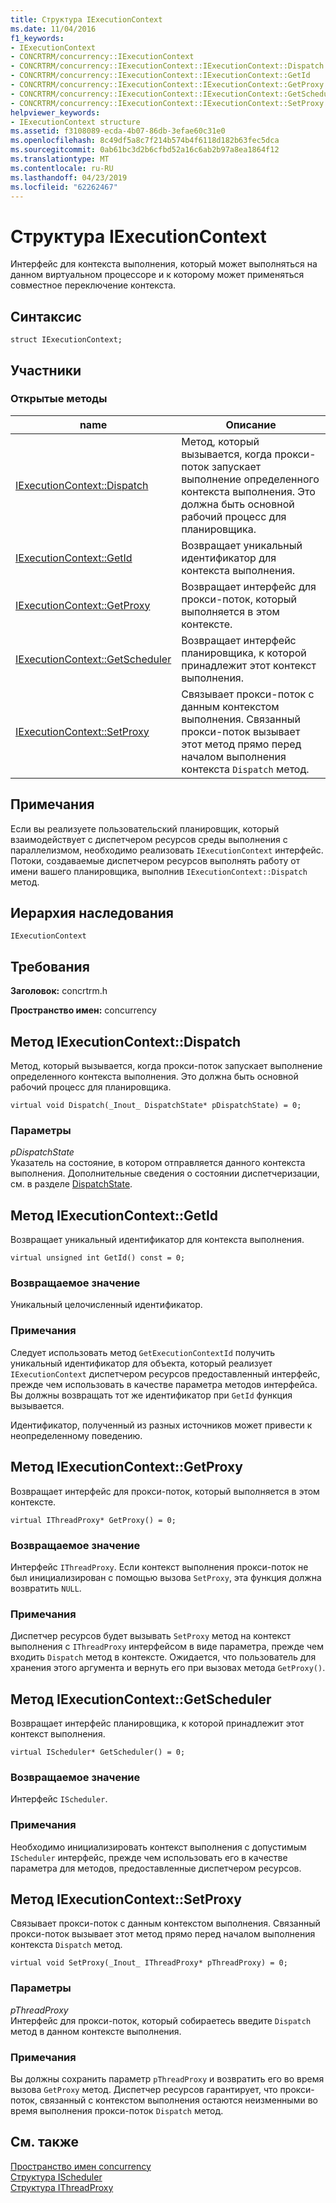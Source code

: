 ```yaml
---
title: Структура IExecutionContext
ms.date: 11/04/2016
f1_keywords:
- IExecutionContext
- CONCRTRM/concurrency::IExecutionContext
- CONCRTRM/concurrency::IExecutionContext::IExecutionContext::Dispatch
- CONCRTRM/concurrency::IExecutionContext::IExecutionContext::GetId
- CONCRTRM/concurrency::IExecutionContext::IExecutionContext::GetProxy
- CONCRTRM/concurrency::IExecutionContext::IExecutionContext::GetScheduler
- CONCRTRM/concurrency::IExecutionContext::IExecutionContext::SetProxy
helpviewer_keywords:
- IExecutionContext structure
ms.assetid: f3108089-ecda-4b07-86db-3efae60c31e0
ms.openlocfilehash: 8c49df5a8c7f214b574b4f6118d182b63fec5dca
ms.sourcegitcommit: 0ab61bc3d2b6cfbd52a16c6ab2b97a8ea1864f12
ms.translationtype: MT
ms.contentlocale: ru-RU
ms.lasthandoff: 04/23/2019
ms.locfileid: "62262467"
---
```

# <a name="iexecutioncontext-structure"></a>Структура IExecutionContext

Интерфейс для контекста выполнения, который может выполняться на данном виртуальном процессоре и к которому может применяться совместное переключение контекста.

## <a name="syntax"></a>Синтаксис

```
struct IExecutionContext;
```

## <a name="members"></a>Участники

### <a name="public-methods"></a>Открытые методы

|name|Описание|
|----------|-----------------|
|[IExecutionContext::Dispatch](#dispatch)|Метод, который вызывается, когда прокси-поток запускает выполнение определенного контекста выполнения. Это должна быть основной рабочий процесс для планировщика.|
|[IExecutionContext::GetId](#getid)|Возвращает уникальный идентификатор для контекста выполнения.|
|[IExecutionContext::GetProxy](#getproxy)|Возвращает интерфейс для прокси-поток, который выполняется в этом контексте.|
|[IExecutionContext::GetScheduler](#getscheduler)|Возвращает интерфейс планировщика, к которой принадлежит этот контекст выполнения.|
|[IExecutionContext::SetProxy](#setproxy)|Связывает прокси-поток с данным контекстом выполнения. Связанный прокси-поток вызывает этот метод прямо перед началом выполнения контекста `Dispatch` метод.|

## <a name="remarks"></a>Примечания

Если вы реализуете пользовательский планировщик, который взаимодействует с диспетчером ресурсов среды выполнения с параллелизмом, необходимо реализовать `IExecutionContext` интерфейс. Потоки, создаваемые диспетчером ресурсов выполнять работу от имени вашего планировщика, выполнив `IExecutionContext::Dispatch` метод.

## <a name="inheritance-hierarchy"></a>Иерархия наследования

`IExecutionContext`

## <a name="requirements"></a>Требования

**Заголовок:** concrtrm.h

**Пространство имен:** concurrency

##  <a name="dispatch"></a>  Метод IExecutionContext::Dispatch

Метод, который вызывается, когда прокси-поток запускает выполнение определенного контекста выполнения. Это должна быть основной рабочий процесс для планировщика.

```
virtual void Dispatch(_Inout_ DispatchState* pDispatchState) = 0;
```

### <a name="parameters"></a>Параметры

*pDispatchState*<br/>
Указатель на состояние, в котором отправляется данного контекста выполнения. Дополнительные сведения о состоянии диспетчеризации, см. в разделе [DispatchState](dispatchstate-structure.md).

##  <a name="getid"></a>  Метод IExecutionContext::GetId

Возвращает уникальный идентификатор для контекста выполнения.

```
virtual unsigned int GetId() const = 0;
```

### <a name="return-value"></a>Возвращаемое значение

Уникальный целочисленный идентификатор.

### <a name="remarks"></a>Примечания

Следует использовать метод `GetExecutionContextId` получить уникальный идентификатор для объекта, который реализует `IExecutionContext` диспетчером ресурсов предоставленный интерфейс, прежде чем использовать в качестве параметра методов интерфейса. Вы должны возвращать тот же идентификатор при `GetId` функция вызывается.

Идентификатор, полученный из разных источников может привести к неопределенному поведению.

##  <a name="getproxy"></a>  Метод IExecutionContext::GetProxy

Возвращает интерфейс для прокси-поток, который выполняется в этом контексте.

```
virtual IThreadProxy* GetProxy() = 0;
```

### <a name="return-value"></a>Возвращаемое значение

Интерфейс `IThreadProxy`. Если контекст выполнения прокси-поток не был инициализирован с помощью вызова `SetProxy`, эта функция должна возвратить `NULL`.

### <a name="remarks"></a>Примечания

Диспетчер ресурсов будет вызывать `SetProxy` метод на контекст выполнения с `IThreadProxy` интерфейсом в виде параметра, прежде чем входить `Dispatch` метод в контексте. Ожидается, что пользователь для хранения этого аргумента и вернуть его при вызовах метода `GetProxy()`.

##  <a name="getscheduler"></a>  Метод IExecutionContext::GetScheduler

Возвращает интерфейс планировщика, к которой принадлежит этот контекст выполнения.

```
virtual IScheduler* GetScheduler() = 0;
```

### <a name="return-value"></a>Возвращаемое значение

Интерфейс `IScheduler`.

### <a name="remarks"></a>Примечания

Необходимо инициализировать контекст выполнения с допустимым `IScheduler` интерфейс, прежде чем использовать его в качестве параметра для методов, предоставленные диспетчером ресурсов.

##  <a name="setproxy"></a>  Метод IExecutionContext::SetProxy

Связывает прокси-поток с данным контекстом выполнения. Связанный прокси-поток вызывает этот метод прямо перед началом выполнения контекста `Dispatch` метод.

```
virtual void SetProxy(_Inout_ IThreadProxy* pThreadProxy) = 0;
```

### <a name="parameters"></a>Параметры

*pThreadProxy*<br/>
Интерфейс для прокси-поток, который собираетесь введите `Dispatch` метод в данном контексте выполнения.

### <a name="remarks"></a>Примечания

Вы должны сохранить параметр `pThreadProxy` и возвратить его во время вызова `GetProxy` метод. Диспетчер ресурсов гарантирует, что прокси-поток, связанный с контекстом выполнения остаются неизменными во время выполнения прокси-поток `Dispatch` метод.

## <a name="see-also"></a>См. также

[Пространство имен concurrency](concurrency-namespace.md)<br/>
[Структура IScheduler](ischeduler-structure.md)<br/>
[Структура IThreadProxy](ithreadproxy-structure.md)
